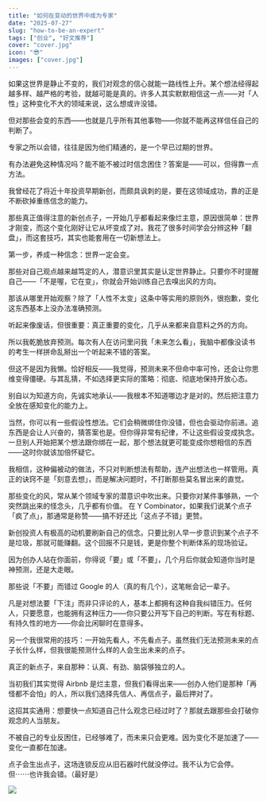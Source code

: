 ```yaml
---
title: "如何在变动的世界中成为专家"
date: "2025-07-27"
slug: "how-to-be-an-expert"
tags: ["创业", "好文推荐"]
cover: "cover.jpg"
icon: "😎"
images: ["cover.jpg"]
---
```

如果这世界是静止不变的，我们对观念的信心就能一路线性上升。某个想法经得起越多样、越严格的考验，就越可能是真的。许多人其实默默相信这一点——对「人性」这种变化不大的领域来说，这么想或许没错。



但对那些会变的东西——也就是几乎所有其他事物——你就不能再这样信任自己的判断了。



专家之所以会错，往往是因为他们精通的，是一个早已过期的世界。



有办法避免这种情况吗？能不能不被过时信念困住？答案是——可以，但得靠一点方法。



我曾经花了将近十年投资早期新创，而颇具讽刺的是，要在这领域成功，靠的正是不断砍掉重练信念的能力。



那些真正值得注意的新创点子，一开始几乎都看起来像烂主意，原因很简单：世界才刚变，而这个变化刚好让它从坏变成了对。我花了很多时间学会分辨这种「翻盘」，而这套技巧，其实也能套用在一切新想法上。



第一步，养成一种信念：世界一定会变。



那些对自己观点越来越笃定的人，潜意识里其实是认定世界静止。只要你不时提醒自己——「不是喔，它在变」，你就会开始训练自己去嗅出风的方向。



那该从哪里开始观察？除了「人性不太变」这条中等实用的原则外，很抱歉，变化这东西基本上没办法准确预测。



听起来像废话，但很重要：真正重要的变化，几乎从来都来自意料之外的方向。



所以我乾脆放弃预测。每次有人在访问里问我「未来怎么看」，我脑中都像没读书的考生一样拼命乱掰出一个听起来不错的答案。



但这不是因为我懒。恰好相反——我觉得，预测未来不但命中率可怜，还会让你思维变得僵硬。与其乱猜，不如选择更实际的策略：彻底、彻底地保持开放心态。



别自以为知道方向，先诚实地承认——我根本不知道哪边才是对的。然后把注意力全放在感知变化的能力上。



当然，你可以有一些假设性想法。它们会稍微绑住你没错，但也会驱动你前进。追东西是会让人兴奋的，猜答案也是。但你得非常有纪律，不让这些假设变成执念。
一旦别人开始把某个想法跟你绑在一起，那个想法就更可能变成你想相信的东西——这时你就该加倍怀疑它。



我相信，这种偏被动的做法，不只对判断想法有帮助，连产出想法也一样管用。真正的诀窍不是「刻意去想」，而是解决问题时，不打断那些莫名冒出来的直觉。



那些变化的风，常从某个领域专家的潜意识中吹出来。只要你对某件事够熟，一个突然跳出来的怪念头，几乎都有价值。
在 Y Combinator，如果我们说某个点子「疯了点」，那通常是称赞——搞不好还比「这点子不错」更赞。



新创投资人有极高的动机要刷新自己的信念。只要比别人早一步意识到某个点子不是垃圾，那就可能赚翻。这个回报不只是钱，更是你整个判断体系的现场验证。



因为创办人站在你面前，你得说「要」或「不要」，几个月后你就会知道你当时是神预测，还是大走眼。



那些说「不要」而错过 Google 的人（真的有几个），这笔帐会记一辈子。



凡是对想法要「下注」而非只评论的人，基本上都拥有这种自我纠错压力。任何人，只要愿意，也能拥有这种压力——你只要公开写下自己的判断。写在有标题、有持久性的地方——你会比闲聊时在意得多。



另一个我很常用的技巧：一开始先看人，不先看点子。虽然我们无法预测未来的点子长什么样，但我很能预测什么样的人会生出未来的点子。



真正的新点子，来自那种：认真、有劲、脑袋够独立的人。



当初我们其实觉得 Airbnb 是烂主意，但我们看得出来——创办人他们是那种「再怪都不会怕」的人，所以我们选择先信人、再信点子，最后押对了。



这招其实通用：想要快一点知道自己什么观念已经过时了？那就去跟那些会打破你观念的人当朋友。



不被自己的专业反困住，已经够难了，而未来只会更难。因为变化不是加速了——变化一直都在加速。



点子会生出点子，这场连锁反应从旧石器时代就没停过。我不认为它会停。
但⋯⋯也许我会错。（最好是）




![](https://prod-files-secure.s3.us-west-2.amazonaws.com/112d0858-5090-4d34-a606-b75eb8d65fd2/46476355-9cf3-4e99-9b7a-3531bc426380/1000202064.png?X-Amz-Algorithm=AWS4-HMAC-SHA256&X-Amz-Content-Sha256=UNSIGNED-PAYLOAD&X-Amz-Credential=ASIAZI2LB466QP6JFMDE%2F20250924%2Fus-west-2%2Fs3%2Faws4_request&X-Amz-Date=20250924T223035Z&X-Amz-Expires=3600&X-Amz-Security-Token=IQoJb3JpZ2luX2VjEN7%2F%2F%2F%2F%2F%2F%2F%2F%2F%2FwEaCXVzLXdlc3QtMiJHMEUCIAuhDIHxdgM7bsQLSLPt8ddvHw31WQUBUXkG1qvYZ5wiAiEAyCGgsAu92tWs%2F3qUsyNGsJMqiiYyvUnNWoD3LK0sF70q%2FwMIZhAAGgw2Mzc0MjMxODM4MDUiDOONdRvEBChY6kwOxyrcA7UWGrai5bRXUlv8vph4Yv919zzWngXVMKcBqIghqjB5VdujLcFwl6nrsVLuKixMEjsdU4l0eHUW0%2FjNCncAES6Xnu2sZZC6C0wmLvUVnTEcDFFOXc2Tsw0ewm3sRJOx4ugkh8aGKUHu%2Bilgvn79wpcrdERCE7zO3%2F3q4z%2FAeUistjJofNTjcC0cmI84iXW7bWZqBxFO5Hd0dMkf%2FJscDQDKdVN7GB4R5zj6pZXPkVBQ%2BLePkdr4qLl2ok66zZy%2FzEaJqbiJQotBwFfK07Nri%2BMqprjwnvolWy7L4Xd0vNuK2uebiRWbv4U4t8z%2B1RVA5m0CLzRDr65FZk0ybJICX%2BVJWRIBKjQk%2F34KMLNrPs6tyTKP5MhGDHb9%2FKnlEUgTzZbwli2itrBPZ7c6mFglFIARgF%2Fq8GBc03tLzcKCqS6GL2bWzkcUQfQtVUgXsPvGlK6ko3Yv1Im5AaATFGpmvJUaJYoZBQTh%2Bwm%2F6Wh3xSearZkqGupV8pR887noq67vgvdbuWxRjkI7kLJWDlrw5JgGWdJsL6wrJpdx8JRuiE800N%2Fl2EBIeo0lWUhEtg%2BnifiK7XzaY3%2FefYRjDoceyhPeQQ0rXemuLm%2BGr1QuDlXSV%2BYVlFeYoEemQTt9MLjC0cYGOqUBlO9DisgHR%2F4ZdniQGuCcvoGSilkji4xvzuQiHRALTwMetV1N0IjrkBim7fFx6A5ziSMmzWMWR5L9qahvrAAUXBQ7tjyMLWboQgTAJ3n1dw948hkww4xvcQMncXZEXDONWv5JCwRbT2tc5Jcx6K0uXAQny0clA%2BmuKt8HUocKeWe0X6CeRKZKPmA8Ywsk7MU69evMljz4JTsuyYT%2FHVEFTEdCoEuT&X-Amz-Signature=42aef41dcedb56c4437d34bc5e40113ee379c19926eda03c44bdfad921beba8a&X-Amz-SignedHeaders=host&x-amz-checksum-mode=ENABLED&x-id=GetObject)

